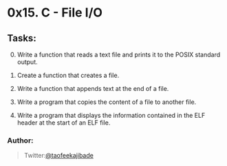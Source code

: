 # 0x15. C - File I/O

## Tasks:

0. Write a function that reads a text file and prints it to the POSIX standard output.

1. Create a function that creates a file.

2. Write a function that appends text at the end of a file.

3. Write a program that copies the content of a file to another file.

4. Write a program that displays the information contained in the ELF header at the
start of an ELF file.

### Author:
> Twitter:[@taofeekajibade](https://www.twitter.com/taofeekajibade)
